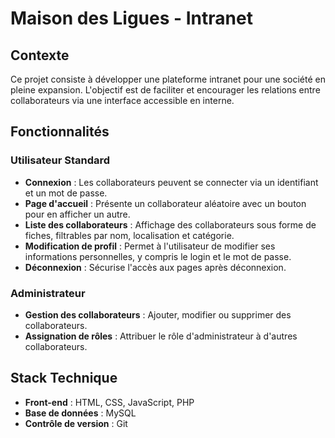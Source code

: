 # Maison des Ligues - Intranet

## Contexte

Ce projet consiste à développer une plateforme intranet pour une société en pleine expansion. L'objectif est de faciliter et encourager les relations entre collaborateurs via une interface accessible en interne.

## Fonctionnalités

### Utilisateur Standard
- **Connexion** : Les collaborateurs peuvent se connecter via un identifiant et un mot de passe.
- **Page d'accueil** : Présente un collaborateur aléatoire avec un bouton pour en afficher un autre.
- **Liste des collaborateurs** : Affichage des collaborateurs sous forme de fiches, filtrables par nom, localisation et catégorie.
- **Modification de profil** : Permet à l'utilisateur de modifier ses informations personnelles, y compris le login et le mot de passe.
- **Déconnexion** : Sécurise l'accès aux pages après déconnexion.

### Administrateur
- **Gestion des collaborateurs** : Ajouter, modifier ou supprimer des collaborateurs.
- **Assignation de rôles** : Attribuer le rôle d'administrateur à d'autres collaborateurs.

## Stack Technique

- **Front-end** : HTML, CSS, JavaScript, PHP
- **Base de données** : MySQL
- **Contrôle de version** : Git
